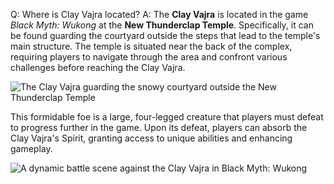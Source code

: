Q: Where is Clay Vajra located?
A:
The **Clay Vajra** is located in the game *Black Myth: Wukong* at the **New Thunderclap Temple**. Specifically, it can be found guarding the courtyard outside the steps that lead to the temple's main structure. The temple is situated near the back of the complex, requiring players to navigate through the area and confront various challenges before reaching the Clay Vajra.

![The Clay Vajra guarding the snowy courtyard outside the New Thunderclap Temple](https://oyster.ignimgs.com/mediawiki/apis.ign.com/black-myth-wukong/4/40/Clay_Vajra_Location.jpg)

This formidable foe is a large, four-legged creature that players must defeat to progress further in the game. Upon its defeat, players can absorb the Clay Vajra's Spirit, granting access to unique abilities and enhancing gameplay.

![A dynamic battle scene against the Clay Vajra in Black Myth: Wukong](https://oyster.ignimgs.com/mediawiki/apis.ign.com/black-myth-wukong/e/ec/Clay_Vajra.jpg)
